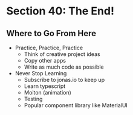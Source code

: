 # Section 40: The End!

## Where to Go From Here
- Practice, Practice, Practice 
  - Think of creative project ideas 
  - Copy other apps 
  - Write as much code as possible 
- Never Stop Learning 
  - Subscribe to jonas.io to keep up 
  - Learn typescript 
  - Moiton (animation) 
  - Testing 
  - Popular component library like MaterialUI 